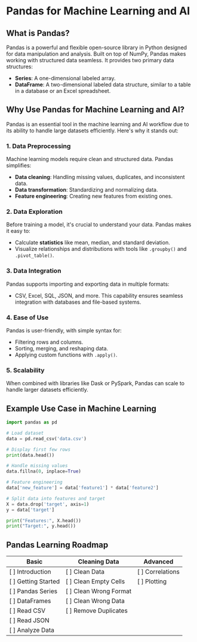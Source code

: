 # Pandas for Machine Learning and AI

## What is Pandas?

Pandas is a powerful and flexible open-source library in Python designed for data manipulation and analysis. Built on top of NumPy, Pandas makes working with structured data seamless. It provides two primary data structures:

- **Series**: A one-dimensional labeled array.
- **DataFrame**: A two-dimensional labeled data structure, similar to a table in a database or an Excel spreadsheet.

## Why Use Pandas for Machine Learning and AI?

Pandas is an essential tool in the machine learning and AI workflow due to its ability to handle large datasets efficiently. Here's why it stands out:

### 1. **Data Preprocessing**
Machine learning models require clean and structured data. Pandas simplifies:
- **Data cleaning**: Handling missing values, duplicates, and inconsistent data.
- **Data transformation**: Standardizing and normalizing data.
- **Feature engineering**: Creating new features from existing ones.

### 2. **Data Exploration**
Before training a model, it's crucial to understand your data. Pandas makes it easy to:
- Calculate **statistics** like mean, median, and standard deviation.
- Visualize relationships and distributions with tools like `.groupby()` and `.pivot_table()`.

### 3. **Data Integration**
Pandas supports importing and exporting data in multiple formats:
- CSV, Excel, SQL, JSON, and more.
This capability ensures seamless integration with databases and file-based systems.

### 4. **Ease of Use**
Pandas is user-friendly, with simple syntax for:
- Filtering rows and columns.
- Sorting, merging, and reshaping data.
- Applying custom functions with `.apply()`.

### 5. **Scalability**
When combined with libraries like Dask or PySpark, Pandas can scale to handle larger datasets efficiently.

## Example Use Case in Machine Learning

```python
import pandas as pd

# Load dataset
data = pd.read_csv('data.csv')

# Display first few rows
print(data.head())

# Handle missing values
data.fillna(0, inplace=True)

# Feature engineering
data['new_feature'] = data['feature1'] * data['feature2']

# Split data into features and target
X = data.drop('target', axis=1)
y = data['target']

print("Features:", X.head())
print("Target:", y.head())
```


## Pandas Learning Roadmap

| **Basic**                  | **Cleaning Data**           | **Advanced**    |
|----------------------------|-----------------------------|-----------------|
| [ ] Introduction           | [ ] Clean Data             | [ ] Correlations |
| [ ] Getting Started        | [ ] Clean Empty Cells      | [ ] Plotting     |
| [ ] Pandas Series          | [ ] Clean Wrong Format     |                 |
| [ ] DataFrames             | [ ] Clean Wrong Data       |                 |
| [ ] Read CSV               | [ ] Remove Duplicates      |                 |
| [ ] Read JSON              |                             |                 |
| [ ] Analyze Data           |                             |                 |

